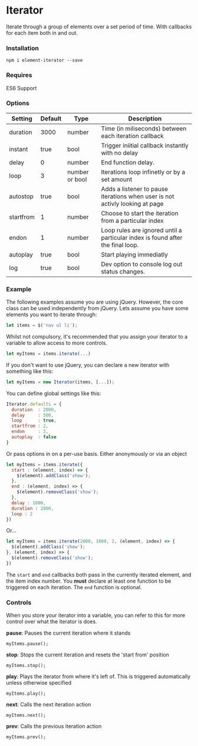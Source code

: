 
# Iterator

Iterate through a group of elements over a set period of time. With callbacks for each item both in and out.

### Installation

```
npm i element-iterator --save
```

### Requires
ES6 Support


### Options
| Setting | Default | Type | Description |
| -- | -- | -- | -- |
| duration  | 3000  | number | Time (in miliseconds) between each iteration callback |
| instant   | true  | bool | Trigger iniitial callback instantly with no delay |
| delay     | 0     | number | End function delay. |
| loop      | 3     | number or bool | Iterations loop infinetly or by a set amount |
| autostop  | true  | bool | Adds a listener to pause iterations when user is not activly looking at page |
| startfrom | 1     | number | Choose to start the iteration from a particular index |
| endon     | 1     | number | Loop rules are ignored until a particular index is found after the final loop. |
| autoplay  | true  | bool | Start playing immediatly |
| log       | true   | bool | Dev option to console log out status changes. |

### Example

The following examples assume you are using jQuery. However, the core class can be used independently from jQuery.  Lets assume you have some elements you want to iterate through:

```js
let items = $('nav ul li');
```
Whilst not compulsory, it's recommended that you assign your iterator to a variable to allow access to more controls.
```js
let myItems = items.iterate(...)
```
If you don't want to use jQuery, you can declare a new iterator with something like this:
```js
let myItems = new Iterator(items, [...]);
```

You can define global settings like this:
```js
Iterator.defaults = {
  duration  : 2000,
  delay     : 500,
  loop      : true,
  startfrom : 2,
  endon     : 2,
  autoplay  : false
}
```
Or pass options in on a per-use basis. Either anonymously or via an object

```js
let myItems = items.iterate({
  start : (element, index) => {
    $(element).addClass('show');
  },
  end : (element, index) => {
    $(element).removeClass('show');
  },
  delay : 1000,
  duration : 2000,
  loop : 2
})
```
Or...
```js
let myItems = items.iterate(2000, 1000, 2, (element, index) => {
  $(element).addClass('show');
}, (element, index) => {
  $(element).removeClass('show');
})
```

The ```start``` and ```end``` callbacks both pass in the currently iterated element, and the item index number.  You **must** declare at least one function to be triggered on each iteration. The ```end``` function is optional.

### Controls

When you store your iterator into a variable, you can refer to this for more control over what the iterator is does.

**pause**: Pauses the current iteration where it stands
```
myItems.pause();
```

**stop**: Stops the current iteration and resets the 'start from' position
```
myItems.stop();
```

**play**: Plays the iterator from where it's left of. This is triggered automatically unless otherwise specified
```
myItems.play();
```

**next**: Calls the next iteration action
```
myItems.next();
```

**prev**: Calls the previous iteration action
```
myItems.prev();
```
